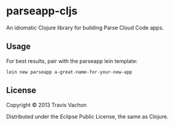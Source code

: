 # parseapp-cljs

An idiomatic Clojure library for building Parse Cloud Code apps.

## Usage

For best results, pair with the parseapp lein template:

```
lein new parseapp a-great-name-for-your-new-app
```

## License

Copyright © 2013 Travis Vachon

Distributed under the Eclipse Public License, the same as Clojure.
